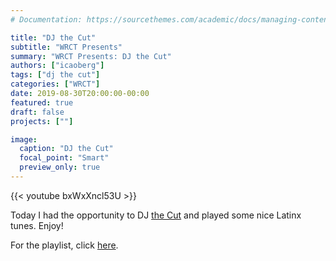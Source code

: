 ```yaml
---
# Documentation: https://sourcethemes.com/academic/docs/managing-content/

title: "DJ the Cut"
subtitle: "WRCT Presents"
summary: "WRCT Presents: DJ the Cut"
authors: ["icaoberg"]
tags: ["dj the cut"]
categories: ["WRCT"]
date: 2019-08-30T20:00:00-00:00
featured: true
draft: false
projects: [""]

image:
  caption: "DJ the Cut"
  focal_point: "Smart"
  preview_only: true
---
```


{{< youtube bxWxXncl53U >}}

Today I had the opportunity to DJ [the Cut](https://en.wikipedia.org/wiki/Carnegie_Mellon_University_traditions#cite_note-thetartan.org-4) and played some nice Latinx tunes. Enjoy!

For the playlist, click [here](https://play.google.com/music/playlist/AMaBXynW7prX_gOgEW8xYIz81kAhGHixIz15RiS8GzqBPkbNAxmnQNqtq1xUL6W11e8YXYUE5WATxX9I9nmLANfXfNpofu8VkQ%3D%3D).
